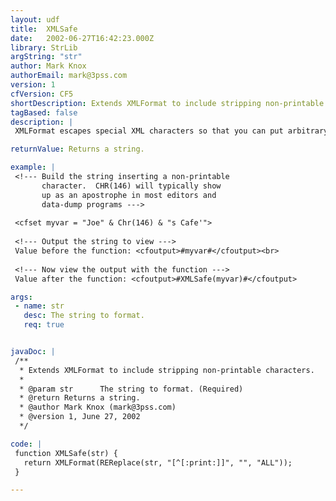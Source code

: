 ```yaml
---
layout: udf
title:  XMLSafe
date:   2002-06-27T16:42:23.000Z
library: StrLib
argString: "str"
author: Mark Knox
authorEmail: mark@3pss.com
version: 1
cfVersion: CF5
shortDescription: Extends XMLFormat to include stripping non-printable characters.
tagBased: false
description: |
 XMLFormat escapes special XML characters so that you can put arbitrary strings safely into XML. However, it does not filter non-printable characters which can cause some XML Parser Engines to crash.

returnValue: Returns a string.

example: |
 <!--- Build the string inserting a non-printable
       character.  CHR(146) will typically show
       up as an apostrophe in most editors and
       data-dump programs --->
 
 <cfset myvar = "Joe" & Chr(146) & "s Cafe'">
 
 <!--- Output the string to view --->
 Value before the function: <cfoutput>#myvar#</cfoutput><br>
 
 <!--- Now view the output with the function --->
 Value after the function: <cfoutput>#XMLSafe(myvar)#</cfoutput>

args:
 - name: str
   desc: The string to format.
   req: true


javaDoc: |
 /**
  * Extends XMLFormat to include stripping non-printable characters.
  * 
  * @param str      The string to format. (Required)
  * @return Returns a string. 
  * @author Mark Knox (mark@3pss.com) 
  * @version 1, June 27, 2002 
  */

code: |
 function XMLSafe(str) {
   return XMLFormat(REReplace(str, "[^[:print:]]", "", "ALL"));
 }

---
```



